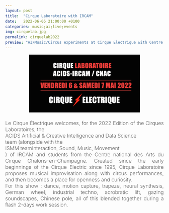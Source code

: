 ```yaml
---
layout: post
title:  "Cirque Laboratoire with IRCAM"
date:   2022-06-05 21:00:00 +0100
categories: music;ai;live;events
img: cirquelab.jpg
permalink: cirquelab2022
preview: "AI/Music/Circus experiments at Cirque Electrique with Centre National des Arts du Cirque (CNAC)"
---
```


<div style="font-size: 1.7vw; font-weight: 200; text-align: justify; display: inline-bloc;">
<div style="text-align: center; margin-bottom: 20px;">
<img src="/assets/images/posts/cirquelab.jpg" style="width: 70%;"/>
</div>
Le Cirque Électrique welcomes, for the 2022 Edition of the Cirques Laboratoires, the <div class="tooltip">ACIDS <span class="tooltiptext">Artificial & Creative Intelligence and Data Science</span> </div> team (alongside with the <div class="tooltip">ISMM team<span class="tooltiptext">Interaction, Sound, Music, Movement</span> </div>) of IRCAM and students from the Centre national des Arts du Cirque Chalons-en-Champagne. Created since the early beginnings of the Cirque Electric since 1995, Cirque Laboratoire proposes musical improvisation along with circus performances, and then becomes a place for openness and curiosity. <br/>
For this show : dance, motion capture, trapeze, neural synthesis, German wheel, industrial techno, acrobratic lift, gazing soundscapes, Chinese pole, all of this blended together during a flash 2-days work session.
</div>